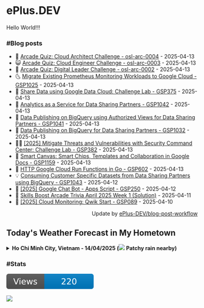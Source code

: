 # ePlus.DEV

Hello World!!!

### #Blog posts

- 🧰 [Arcade Quiz: Cloud Architect Challenge - osl-arc-0004](https://eplus.dev/arcade-quiz-cloud-architect-challenge-osl-arc-0004) - 2025-04-13 
- 😺 [Arcade Quiz: Cloud Engineer Challenge - osl-arc-0003](https://eplus.dev/arcade-quiz-cloud-engineer-challenge-osl-arc-0003) - 2025-04-13 
- 🗽 [Arcade Quiz: Digital Leader Challenge - osl-arc-0002](https://eplus.dev/arcade-quiz-digital-leader-challenge-osl-arc-0002) - 2025-04-13 
- 🌜 [Migrate Existing Prometheus Monitoring Workloads to Google Cloud - GSP1025](https://eplus.dev/migrate-existing-prometheus-monitoring-workloads-to-google-cloud-gsp1025) - 2025-04-13 
- 📝 [Share Data using Google Data Cloud: Challenge Lab - GSP375](https://eplus.dev/share-data-using-google-data-cloud-challenge-lab-gsp375) - 2025-04-13 
- 🚀 [Analytics as a Service for Data Sharing Partners - GSP1042](https://eplus.dev/analytics-as-a-service-for-data-sharing-partners-gsp1042) - 2025-04-13 
- 💼 [Data Publishing on BigQuery using Authorized Views for Data Sharing Partners - GSP1041](https://eplus.dev/data-publishing-on-bigquery-using-authorized-views-for-data-sharing-partners-gsp1041) - 2025-04-13 
- 🦣 [Data Publishing on BigQuery for Data Sharing Partners - GSP1032](https://eplus.dev/data-publishing-on-bigquery-for-data-sharing-partners-gsp1032) - 2025-04-13 
- 👨‍🏫 [[2025] Mitigate Threats and Vulnerabilities with Security Command Center: Challenge Lab - GSP382](https://eplus.dev/2025-mitigate-threats-and-vulnerabilities-with-security-command-center-challenge-lab-gsp382) - 2025-04-13 
- 🔭 [Smart Canvas: Smart Chips, Templates and Collaboration in Google Docs - GSP1159](https://eplus.dev/smart-canvas-smart-chips-templates-and-collaboration-in-google-docs-gsp1159) - 2025-04-13 
- 🤡 [HTTP Google Cloud Run Functions in Go - GSP602](https://eplus.dev/http-google-cloud-run-functions-in-go-gsp602) - 2025-04-13 
- 💡 [Consuming Customer Specific Datasets from Data Sharing Partners using BigQuery - GSP1043](https://eplus.dev/consuming-customer-specific-datasets-from-data-sharing-partners-using-bigquery-gsp1043) - 2025-04-12 
- 🦣 [[2025] Google Chat Bot - Apps Script - GSP250](https://eplus.dev/2025-google-chat-bot-apps-script-gsp250) - 2025-04-12 
- 💪 [Skills Boost Arcade Trivia April 2025 Week 1 &lpar;Solution&rpar;](https://eplus.dev/skills-boost-arcade-trivia-april-2025-week-1-solution) - 2025-04-11 
- 🤡 [[2025] Cloud Monitoring: Qwik Start - GSP089](https://eplus.dev/2025-cloud-monitoring-qwik-start-gsp089) - 2025-04-10 


<div align="right">
    Update by <a target="_blank" href="https://github.com/ePlus-DEV/blog-post-workflow">ePlus-DEV/blog-post-workflow</a>
</div>


## Today's Weather Forecast in My Hometown



<details>
    <summary><b>Ho Chi Minh City, Vietnam - 14/04/2025 (<img src="https://cdn.weatherapi.com/weather/64x64/day/176.png" width="25" /> Patchy rain nearby)</b>
    </summary>

    
<table>
    <tr>
        <th>Hour</th>
        <td>00:00</td><td>01:00</td><td>02:00</td><td>03:00</td><td>04:00</td><td>05:00</td><td>06:00</td><td>07:00</td><td>08:00</td><td>09:00</td><td>10:00</td><td>11:00</td><td>12:00</td><td>13:00</td><td>14:00</td><td>15:00</td><td>16:00</td><td>17:00</td><td>18:00</td><td>19:00</td><td>20:00</td><td>21:00</td><td>22:00</td><td>23:00</td>
    </tr>
    <tr>
        <th>Weather</th>
        <td><img src="https://cdn.weatherapi.com/weather/64x64/night/116.png"></img></td><td><img src="https://cdn.weatherapi.com/weather/64x64/night/113.png"></img></td><td><img src="https://cdn.weatherapi.com/weather/64x64/night/116.png"></img></td><td><img src="https://cdn.weatherapi.com/weather/64x64/night/116.png"></img></td><td><img src="https://cdn.weatherapi.com/weather/64x64/night/119.png"></img></td><td><img src="https://cdn.weatherapi.com/weather/64x64/night/176.png"></img></td><td><img src="https://cdn.weatherapi.com/weather/64x64/day/119.png"></img></td><td><img src="https://cdn.weatherapi.com/weather/64x64/day/119.png"></img></td><td><img src="https://cdn.weatherapi.com/weather/64x64/day/122.png"></img></td><td><img src="https://cdn.weatherapi.com/weather/64x64/day/119.png"></img></td><td><img src="https://cdn.weatherapi.com/weather/64x64/day/116.png"></img></td><td><img src="https://cdn.weatherapi.com/weather/64x64/day/122.png"></img></td><td><img src="https://cdn.weatherapi.com/weather/64x64/day/116.png"></img></td><td><img src="https://cdn.weatherapi.com/weather/64x64/day/176.png"></img></td><td><img src="https://cdn.weatherapi.com/weather/64x64/day/176.png"></img></td><td><img src="https://cdn.weatherapi.com/weather/64x64/day/119.png"></img></td><td><img src="https://cdn.weatherapi.com/weather/64x64/day/176.png"></img></td><td><img src="https://cdn.weatherapi.com/weather/64x64/day/116.png"></img></td><td><img src="https://cdn.weatherapi.com/weather/64x64/day/176.png"></img></td><td><img src="https://cdn.weatherapi.com/weather/64x64/night/176.png"></img></td><td><img src="https://cdn.weatherapi.com/weather/64x64/night/176.png"></img></td><td><img src="https://cdn.weatherapi.com/weather/64x64/night/176.png"></img></td><td><img src="https://cdn.weatherapi.com/weather/64x64/night/116.png"></img></td><td><img src="https://cdn.weatherapi.com/weather/64x64/night/116.png"></img></td>
    </tr>
    <tr>
        <th>Condition</th>
        <td width="200px">Partly Cloudy </td><td width="200px">Clear </td><td width="200px">Partly Cloudy </td><td width="200px">Partly Cloudy </td><td width="200px">Cloudy </td><td width="200px">Patchy rain nearby</td><td width="200px">Cloudy </td><td width="200px">Cloudy </td><td width="200px">Overcast </td><td width="200px">Cloudy </td><td width="200px">Partly Cloudy </td><td width="200px">Overcast </td><td width="200px">Partly cloudy</td><td width="200px">Patchy rain nearby</td><td width="200px">Patchy rain nearby</td><td width="200px">Cloudy </td><td width="200px">Patchy rain nearby</td><td width="200px">Partly Cloudy </td><td width="200px">Patchy rain nearby</td><td width="200px">Patchy rain nearby</td><td width="200px">Patchy rain nearby</td><td width="200px">Patchy rain nearby</td><td width="200px">Partly Cloudy </td><td width="200px">Partly Cloudy </td>
    </tr>
    <tr>
        <th>Temperature</th>
        <td>27.4 °C</td><td>27 °C</td><td>26.8 °C</td><td>26.7 °C</td><td>26.5 °C</td><td>26.2 °C</td><td>26.2 °C</td><td>27.4 °C</td><td>29 °C</td><td>30.7 °C</td><td>32.6 °C</td><td>34.4 °C</td><td>36.4 °C</td><td>34.6 °C</td><td>34 °C</td><td>32.1 °C</td><td>31.7 °C</td><td>32.1 °C</td><td>30.7 °C</td><td>29 °C</td><td>27.9 °C</td><td>28 °C</td><td>27.9 °C</td><td>27.5 °C</td>
    </tr>
    <tr>
        <th>Wind</th>
        <td>12.2 kph</td><td>11.9 kph</td><td>11.2 kph</td><td>10.4 kph</td><td>8.3 kph</td><td>7.2 kph</td><td>6.8 kph</td><td>7.9 kph</td><td>9 kph</td><td>10.8 kph</td><td>10.4 kph</td><td>10.8 kph</td><td>9.7 kph</td><td>7.2 kph</td><td>10.8 kph</td><td>15.1 kph</td><td>14 kph</td><td>16.9 kph</td><td>19.1 kph</td><td>18.4 kph</td><td>20.2 kph</td><td>17.6 kph</td><td>16.6 kph</td><td>16.2 kph</td>
    </tr>
</table>


<div align="right">
    Updated at: 2025-04-14T05:43:00Z - by <a target="_blank"
        href="https://github.com/ePlus-DEV/weather-forecast">ePlus-DEV/weather-forecast</a>
</div>
</details>


### #Stats

[![Image of counter](https://github.com/ePlus-DEV/view-counter/blob/main/svg/685088620/badge.svg)](https://github.com/ePlus-DEV/view-counter/blob/main/readme/685088620/week.md)

![](https://komarev.com/ghpvc/?username=ePlus-DEV&style=for-the-badge)
